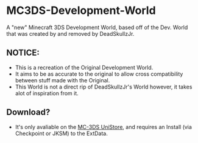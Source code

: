 # MC3DS-Development-World
A "new" Minecraft 3DS Development World, based off of the Dev. World that was created by and removed by DeadSkullzJr.

## NOTICE:
- This is a recreation of the Original Development World.
- It aims to be as accurate to the original to allow cross compatibility between stuff made with the Original.
- This World is not a direct rip of DeadSkullzJr's World however, it takes alot of inspiration from it.

## Download?
- It's only avaliable on the [MC-3DS UniStore](https://github.com/Minecraft-3DS-Community/minecraft-3ds-unistore), and requires an Install (via Checkpoint or JKSM) to the ExtData.
